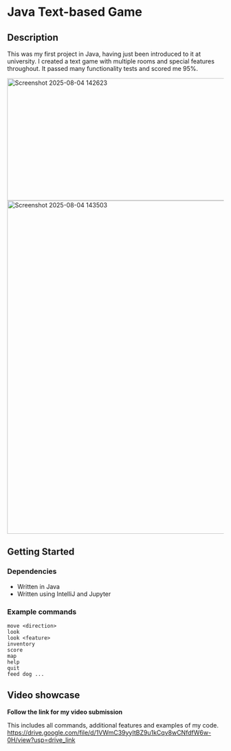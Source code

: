 # Java Text-based Game 

## Description

This was my first project in Java, having just been introduced to it at university. I created a text game with multiple rooms and special features throughout. It passed many functionality tests and scored me 95%.

<img width="1568" height="284" alt="Screenshot 2025-08-04 142623" src="https://github.com/user-attachments/assets/3df57edb-c923-480e-9510-2389ea11f6ee" />

<img width="773" height="774" alt="Screenshot 2025-08-04 143503" src="https://github.com/user-attachments/assets/ef837f2c-b912-45a3-bc0a-a3aa65d5abc2" />


## Getting Started

### Dependencies

* Written in Java
* Written using IntelliJ and Jupyter

### Example commands

```
move <direction>
look
look <feature>
inventory
score
map
help
quit
feed dog ...
```

## Video showcase

**Follow the link for my video submission** 

This includes all commands, additional features and examples of my code.
https://drive.google.com/file/d/1VWmC39yyItBZ9u1kCqv8wCNfdfW6w-0H/view?usp=drive_link
